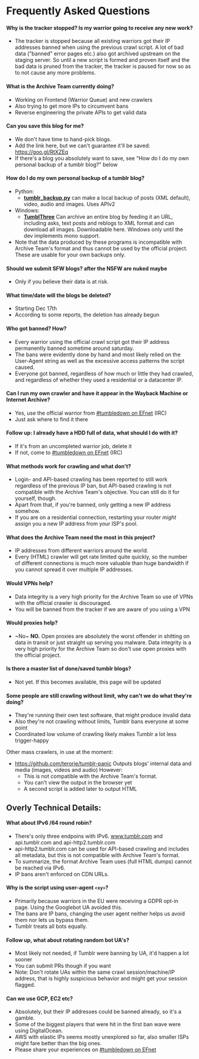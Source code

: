 # Frequently Asked Questions

#### Why is the tracker stopped? Is my warrior going to receive any new work?
- The tracker is stopped because all existing warriors got their IP addresses banned when using the previous crawl script.
  A lot of bad data ("banned" error pages etc.) also got archived upstream on the staging server.
  So until a new script is formed and proven itself and the bad data is pruned from the tracker,
  the tracker is paused for now so as to not cause any more problems.
  
#### What is the Archive Team currently doing?
 - Working on Frontend (Warrior Queue) and new crawlers
 - Also trying to get more IPs to circumvent bans
 - Reverse engineering the private APIs to get valid data

#### Can you save this blog for me?
- We don't have time to hand-pick blogs.
- Add the link here, but we can't guarantee it'll be saved: https://goo.gl/RtXZEq
- If there's a blog you absolutely want to save, see "How do I do my own personal backup of a tumblr blog?" below

#### How do I do my own personal backup of a tumblr blog?
 - Python:
   * [__tumblr_backup.py__](https://github.com/bbolli/tumblr-utils/blob/master/tumblr_backup_for_beginners.md)
     can make a local backup of posts (XML default), video, audio and images. Uses APIv2
 - Windows:
   * [__TumblThree__](https://www.jzab.de/content/tumblthree) Can archive an entire blog by feeding it an URL, including asks, text posts and reblogs to XML format and can download all images. Downloadable here. Windows only until the dev implements mono support.
 - Note that the data produced by these programs is incompatible with Archive Team's format and thus cannot be used by the official project. These are usable for your own backups only.
 
#### Should we submit SFW blogs? after the NSFW are nuked maybe
- Only if you believe their data is at risk.

#### What time/date will the blogs be deleted? 
- Starting Dec 17th
- According to some reports, the deletion has already begun

#### Who got banned? How?
- Every warrior using the official crawl script got their IP address permanently banned sometime around saturday.
- The bans were evidently done by hand and most likely relied on the User-Agent string as well as the excessive access patterns the script caused.
- Everyone got banned, regardless of how much or little they had crawled, and regardless of whether they used a residential or a datacenter IP.

#### Can I run my own crawler and have it appear in the Wayback Machine or Internet Archive?
- Yes, use the official warrior from [#tumbledown on EFnet](http://chat.efnet.org:9090/?channels=%23tumbledown) (IRC)
- Just ask where to find it there

#### Follow up: I already have a HDD full of data, what should I do with it?
- If it's from an uncompleted warrior job, delete it
- If not, come to [#tumbledown on EFnet](http://chat.efnet.org:9090/?channels=%23tumbledown) (IRC)

#### What methods work for crawling and what don't?
   * Login- and API-based crawling has been reported to still work regardless of the previous IP ban, but API-based crawling is not compatible
     with the Archive Team's objective. You can still do it for yourself, though.
   * Apart from that, if you're banned, only getting a new IP address somehow.
   * If you are on a residential connection, restarting your router *might* assign you a new IP address from your ISP's pool.

#### What does the Archive Team need the most in this project?
- IP addresses from different warriors around the world.
- Every (HTML) crawler will get rate limited quite quickly, so the number of different connections is much more valuable than huge bandwidth if you cannot spread it over multiple IP addresses.

#### Would VPNs help?
- Data integrity is a very high priority for the Archive Team so use of VPNs with the official crawler is discouraged.
- You will be banned from the tracker if we are aware of you using a VPN

#### Would proxies help?
- ~No~ __NO.__ Open proxies are absolutely the worst offender in shitting on data in transit or just straight up serving you malware.
  Data integrity is a very high priority for the Archive Team so don't use open proxies with the official project.

#### Is there a master list of done/saved tumblr blogs?
- Not yet. If this becomes available, this page will be updated

#### Some people are still crawling without limit, why can't we do what they're doing?
 - They're running their own test software, that might produce invalid data
 - Also they're not crawling without limits, Tumblr bans everyone at some point
 - Coordinated low volume of crawling likely makes Tumblr a lot less trigger-happy

Other mass crawlers, in use at the moment:
* https://github.com/terorie/tumblr-panic
  Outputs blogs' internal data and media (images, videos and audio)
  However:
  - This is not compatible with the Archive Team's format.
  - You can't view the output in the browser yet
  - A second script is added later to output HTML

## Overly Technical Details:

#### What about IPv6 /64 round robin?
- There's only three endpoins with IPv6. www.tumblr.com and api.tumblr.com and api-http2.tumblr.com
- api-http2.tumblr.com can be used for API-based crawling and includes all metadata, but this is not compatible with Archive Team's format.
- To summarize, the format Archive Team uses (full HTML dumps) cannot be reached via IPv6.
- IP bans aren't enforced on CDN URLs.

#### Why is the script using user-agent `<xy>`?
- Primarily because warriors in the EU were receiving a GDPR opt-in page. Using the Googlebot UA avoided this.
- The bans are IP bans, changing the user agent neither helps us avoid them nor lets us bypass them.
- Tumblr treats all bots equally.

#### Follow up, what about rotating random bot UA's?
- Most likely not needed, if Tumblr were banning by UA, it'd happen a lot sooner
- You can submit PRs though if you want
- Note: Don't rotate UAs within the same crawl session/machine/IP address, that is highly suspicious behavior and might get your session flagged.

#### Can we use GCP, EC2 etc?
- Absolutely, but their IP addresses could be banned already, so it's a gamble.
- Some of the biggest players that were hit in the first ban wave were using DigitalOcean.
- AWS with elastic IPs seems mostly unexplored so far, also smaller ISPs might fare better than the big ones.
- Please share your experiences on [#tumbledown on EFnet](http://chat.efnet.org:9090/?channels=%23tumbledown)
